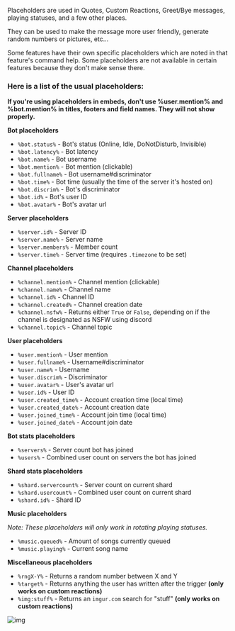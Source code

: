 Placeholders are used in Quotes, Custom Reactions, Greet/Bye messages, playing statuses, and a few other places.

They can be used to make the message more user friendly, generate random numbers or pictures, etc...

Some features have their own specific placeholders which are noted in that feature's command help. Some placeholders are not available in certain features because they don't make sense there.

### Here is a list of the usual placeholders:

**If you're using placeholders in embeds, don't use %user.mention% and %bot.mention% in titles, footers and field names. They will not show properly.**

**Bot placeholders**

- `%bot.status%` - Bot's status (Online, Idle, DoNotDisturb, Invisible)
- `%bot.latency%` - Bot latency
- `%bot.name%` - Bot username
- `%bot.mention%` - Bot mention (clickable)
- `%bot.fullname%` - Bot username#discriminator
- `%bot.time%` - Bot time (usually the time of the server it's hosted on)
- `%bot.discrim%` - Bot's discriminator
- `%bot.id%` - Bot's user ID
- `%bot.avatar%` - Bot's avatar url

**Server placeholders**

- `%server.id%` - Server ID
- `%server.name%` - Server name
- `%server.members%` - Member count
- `%server.time%` - Server time (requires `.timezone` to be set)

**Channel placeholders**

- `%channel.mention%` - Channel mention (clickable)
- `%channel.name%` - Channel name
- `%channel.id%` - Channel ID
- `%channel.created%` - Channel creation date
- `%channel.nsfw%` - Returns either `True` or `False`, depending on if the channel is designated as NSFW using discord
- `%channel.topic%` - Channel topic

**User placeholders**

- `%user.mention%` - User mention
- `%user.fullname%` - Username#discriminator
- `%user.name%` - Username
- `%user.discrim%` - Discriminator
- `%user.avatar%` - User's avatar url
- `%user.id%` - User ID
- `%user.created_time%` - Account creation time (local time)
- `%user.created_date%` - Account creation date
- `%user.joined_time%` - Account join time (local time)
- `%user.joined_date%` - Account join date

**Bot stats placeholders**

- `%servers%` - Server count bot has joined
- `%users%` - Combined user count on servers the bot has joined

**Shard stats placeholders**

- `%shard.servercount%` - Server count on current shard
- `%shard.usercount%` - Combined user count on current shard
- `%shard.id%` - Shard ID

**Music placeholders**

*Note: These placeholders will only work in rotating playing statuses.*

- `%music.queued%` - Amount of songs currently queued
- `%music.playing%` - Current song name

**Miscellaneous placeholders**

- `%rngX-Y%` - Returns a random number between X and Y
- `%target%` - Returns anything the user has written after the trigger **(only works on custom reactions)**
- `%img:stuff%` - Returns an `imgur.com` search for "stuff" **(only works on custom reactions)**

![img](https://puu.sh/B7mgI.png)
